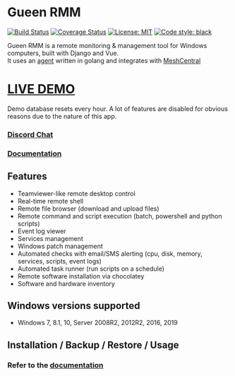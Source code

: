 # Gueen RMM

[![Build Status](https://dev.azure.com/dcparsi/gueen%20RMM/_apis/build/status/gueencode.gueenrmm?branchName=develop)](https://dev.azure.com/dcparsi/gueen%20RMM/_build/latest?definitionId=4&branchName=develop)
[![Coverage Status](https://coveralls.io/repos/github/gueencode/gueenrmm/badge.png?branch=develop&kill_cache=1)](https://coveralls.io/github/gueencode/gueenrmm?branch=develop)
[![License: MIT](https://img.shields.io/badge/License-MIT-blue.svg)](https://opensource.org/licenses/MIT)
[![Code style: black](https://img.shields.io/badge/code%20style-black-000000.svg)](https://github.com/python/black)

Gueen RMM is a remote monitoring & management tool for Windows computers, built with Django and Vue.\
It uses an [agent](https://github.com/gueencode/rmmagent) written in golang and integrates with [MeshCentral](https://github.com/Ylianst/MeshCentral)

# [LIVE DEMO](https://rmm.gueenrmm.io/)
Demo database resets every hour. A lot of features are disabled for obvious reasons due to the nature of this app.

### [Discord Chat](https://discord.gg/upGTkWp)

### [Documentation](https://gueencode.github.io/gueenrmm/)

## Features

- Teamviewer-like remote desktop control
- Real-time remote shell
- Remote file browser (download and upload files)
- Remote command and script execution (batch, powershell and python scripts)
- Event log viewer
- Services management
- Windows patch management
- Automated checks with email/SMS alerting (cpu, disk, memory, services, scripts, event logs)
- Automated task runner (run scripts on a schedule)
- Remote software installation via chocolatey
- Software and hardware inventory

## Windows versions supported

- Windows 7, 8.1, 10, Server 2008R2, 2012R2, 2016, 2019

## Installation / Backup / Restore / Usage

### Refer to the [documentation](https://gueencode.github.io/gueenrmm/)
